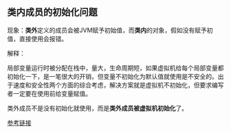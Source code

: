 ## 类内成员的初始化问题

现象：**类外**定义的成员会被JVM赋予初始值，而**类内**的对象，假如没有赋予初值，直接使用会报错。



解释：

局部变量运行时被分配在栈中，量大，生命周期短，如果虚拟机给每个局部变量都初始化一下，是一笔很大的开销，但变量不初始化为默认值就使用是不安全的。出于速度和安全性两个方面的综合考虑，解决方案就是虚拟机不初始化，但要求编写者一定要在使用前给变量赋值。



类外成员不是没有初始化就使用，而是**类外成员被虚拟机初始化**了。

[参考链接](https://www.zhihu.com/question/30516949)



